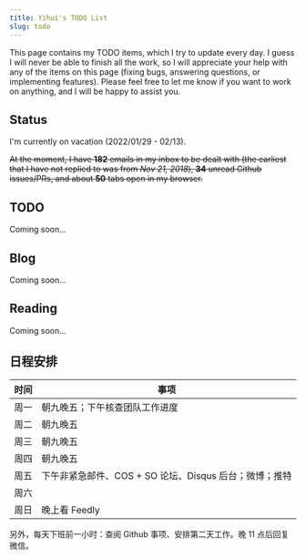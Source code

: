 ```yaml
---
title: Yihui's TODO List
slug: todo
---
```


This page contains my TODO items, which I try to update every day. I guess I will never be able to finish all the work, so I will appreciate your help with any of the items on this page (fixing bugs, answering questions, or implementing features). Please feel free to let me know if you want to work on anything, and I will be happy to assist you.


## Status

I'm currently on vacation (2022/01/29 - 02/13).

~~At the moment, I have
**182**
emails in my inbox to be dealt with (the earliest that I have not replied to was from _Nov 21, 2018_),
**34**
unread Github issues/PRs, and about
**50**
tabs open in my browser.~~

## TODO

Coming soon...

## Blog

Coming soon...

## Reading

Coming soon...

## 日程安排

| 时间 | 事项                                             |
|------|--------------------------------------------------|
| 周一 | 朝九晚五；下午核查团队工作进度 |
| 周二 | 朝九晚五 |
| 周三 | 朝九晚五 |
| 周四 | 朝九晚五 |
| 周五 | 下午非紧急邮件、COS + SO 论坛、Disqus 后台；微博；推特 |
| 周六 |  |
| 周日 | 晚上看 Feedly |

另外，每天下班前一小时：查阅 Github 事项、安排第二天工作。晚 11 点后回复微信。

<script>
document.querySelectorAll('.main a').forEach(function(el) {
  var t = el.innerText;
  if (!/^https:/.test(t)) return;
  el.innerText = t.replace(/^https:\/\/(www\.)?/, '')
    .replace(/#.*/, '')
    .replace(/^github.com\/([^\/]+)\/([^\/]+)\/(issues|pull)\/(\d+).*/, '$1/$2#$4')
    .replace(/^github.com\/([^\/]+)\/([^\/]+)\/(releases)\/tag\/([^\/]+).*/, '$1/$2@$4')
    .replace(/^stackoverflow.com\/q\/(\d+).*/, 'SO/$1')
    .replace(/^community.rstudio.com\/t\/(\d+).*/, 'RC/$1')
    .replace(/^twitter.com\/([^\/]+)\/([^\/]+)\/(\d+).*/, 'twitter/$3')
    .replace(/^github.com/, 'GH');
});
</script>
